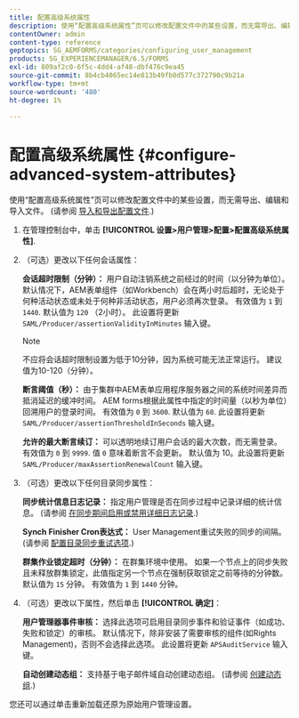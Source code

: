 ```yaml
---
title: 配置高级系统属性
description: 使用“配置高级系统属性”页可以修改配置文件中的某些设置，而无需导出、编辑和导入文件。
contentOwner: admin
content-type: reference
geptopics: SG_AEMFORMS/categories/configuring_user_management
products: SG_EXPERIENCEMANAGER/6.5/FORMS
exl-id: 809af2c0-6f5c-4dd4-af48-dbf476c9ea45
source-git-commit: 8b4cb4065ec14e813b49fb0d577c372790c9b21a
workflow-type: tm+mt
source-wordcount: '480'
ht-degree: 1%

---
```


# 配置高级系统属性 {#configure-advanced-system-attributes}

使用“配置高级系统属性”页可以修改配置文件中的某些设置，而无需导出、编辑和导入文件。 (请参阅 [导入和导出配置文件](/help/forms/using/admin-help/importing-exporting-configuration-file.md#importing-and-exporting-the-configuration-file).)

1. 在管理控制台中，单击 **[!UICONTROL 设置>用户管理>配置>配置高级系统属性]**.
1. （可选）更改以下任何会话属性：

   **会话超时限制（分钟）：** 用户自动注销系统之前经过的时间（以分钟为单位）。 默认情况下，AEM表单组件（如Workbench）会在两小时后超时，无论处于何种活动状态或未处于何种非活动状态，用户必须再次登录。 有效值为 `1` 到 `1440`. 默认值为 `120` （2小时）。 此设置将更新 `SAML/Producer/assertionValidityInMinutes` 输入键。

   >[!NOTE]
   >
   >不应将会话超时限制设置为低于10分钟，因为系统可能无法正常运行。 建议值为10-120（分钟）。

   **断言阈值（秒）：** 由于集群中AEM表单应用程序服务器之间的系统时间差异而抵消延迟的缓冲时间。 AEM forms根据此属性中指定的时间量（以秒为单位）回溯用户的登录时间。 有效值为 `0` 到 `3600`. 默认值为 `60`. 此设置将更新 `SAML/Producer/assertionThresholdInSeconds` 输入键。

   **允许的最大断言续订：** 可以透明地续订用户会话的最大次数，而无需登录。 有效值为 `0` 到 `9999`. 值 `0` 意味着断言不会更新。 默认值为 10。此设置将更新 `SAML/Producer/maxAssertionRenewalCount` 输入键。

1. （可选）更改以下任何目录同步属性：

   **同步统计信息日志记录：** 指定用户管理是否在同步过程中记录详细的统计信息。 (请参阅 [在同步期间启用或禁用详细日志记录](/help/forms/using/admin-help/synchronizing-directories.md#enable-or-disable-detailed-logging-during-synchronization).)

   **Synch Finisher Cron表达式：** User Management重试失败的同步的间隔。 (请参阅 [配置目录同步重试选项](/help/forms/using/admin-help/synchronizing-directories.md#configure-the-directory-synchronization-retry-option).)

   **群集作业锁定超时（分钟）：** 在群集环境中使用。 如果一个节点上的同步失败且未释放群集锁定，此值指定另一个节点在强制获取锁定之前等待的分钟数。 默认值为 `15` 分钟。 有效值为 `1` 到 `1440` 分钟。

1. （可选）更改以下属性，然后单击 **[!UICONTROL 确定]**：

   **用户管理器事件审核：** 选择此选项可启用目录同步事件和验证事件（如成功、失败和锁定）的审核。 默认情况下，除非安装了需要审核的组件(如Rights Management)，否则不会选择此选项。 此设置将更新 `APSAuditService` 输入键。

   **自动创建动态组：** 支持基于电子邮件域自动创建动态组。 (请参阅 [创建动态组](/help/forms/using/admin-help/creating-configuring-groups.md#create-a-dynamic-group).)

您还可以通过单击重新加载还原为原始用户管理设置。
